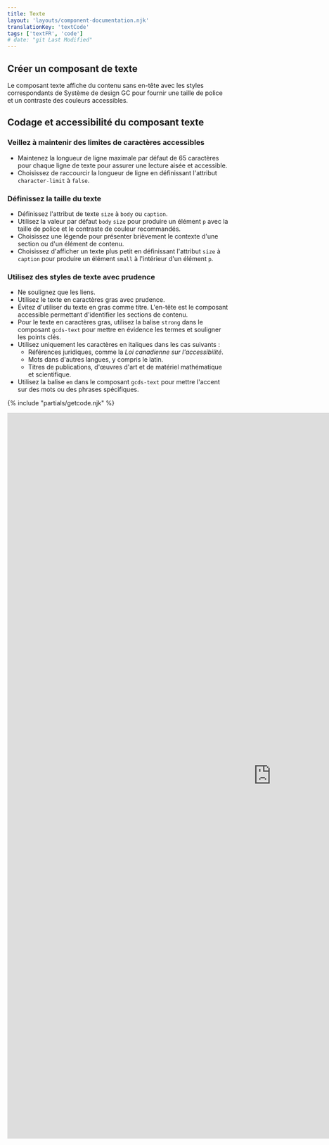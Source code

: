 ```yaml
---
title: Texte
layout: 'layouts/component-documentation.njk'
translationKey: 'textCode'
tags: ['textFR', 'code']
# date: "git Last Modified"
---
```


## Créer un composant de texte

Le composant texte affiche du contenu sans en-tête avec les styles correspondants de Système de design GC pour fournir une taille de police et un contraste des couleurs accessibles.

## Codage et accessibilité du composant texte

### Veillez à maintenir des limites de caractères accessibles

- Maintenez la longueur de ligne maximale par défaut de 65 caractères pour chaque ligne de texte pour assurer une lecture aisée et accessible.
- Choisissez de raccourcir la longueur de ligne en définissant l'attribut `character-limit` à `false`.

### Définissez la taille du texte

- Définissez l'attribut de texte `size` à `body` ou `caption`.
- Utilisez la valeur par défaut `body` `size` pour produire un élément `p` avec la taille de police et le contraste de couleur recommandés.
- Choisissez une légende pour présenter brièvement le contexte d'une section ou d'un élément de contenu.
- Choisissez d'afficher un texte plus petit en définissant l'attribut `size` à `caption` pour produire un élément `small` à l'intérieur d'un élément `p`.

### Utilisez des styles de texte avec prudence

- Ne soulignez que les liens.
- Utilisez le texte en caractères gras avec prudence.
- Évitez d'utiliser du texte en gras comme titre. L'en-tête est le composant accessible permettant d'identifier les sections de contenu.
- Pour le texte en caractères gras, utilisez la balise `strong` dans le composant `gcds-text` pour mettre en évidence les termes et souligner les points clés.
- Utilisez uniquement les caractères en italiques dans les cas suivants :
  - Références juridiques, comme la _Loi canadienne sur l'accessibilité_.
  - Mots dans d'autres langues, y compris le latin.
  - Titres de publications, d'œuvres d'art et de matériel mathématique et scientifique.
- Utilisez la balise `em` dans le composant `gcds-text` pour mettre l'accent sur des mots ou des phrases spécifiques.

{% include "partials/getcode.njk" %}

<iframe
  title="Survol des propriétés et des évènements relatifs à gcds-text."
  src="https://cds-snc.github.io/gcds-components/iframe.html?viewMode=docs&demo=true&singleStory=true&id=components-text--events-properties"
  width="1200"
  height="1650"
  style="display: block; margin: 0 auto;"
  frameBorder="0"
  allow="clipboard-write"
></iframe>
